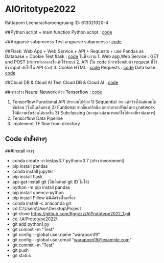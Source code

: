 # AIOritotype2022

Rattaporn Leenaracharoongruang  ID: 613021020-4

##Python script + main function
  Python script : [code](https://github.com/Kggzzz/AIPrototype2022_1/blob/main/python101.py)

##Argparse subprocess
  Test argparse subprocess : [code](https://github.com/Kggzzz/AIPrototype2022_1/blob/main/testsubprocess.py)
  
##Flask: Web App + Web Service + API + Requests + use Pandas as Database + Cookie 
  Test flask : [code](https://github.com/Kggzzz/AIPrototype2022_1/blob/main/testflask.py)
  ในนี้จะรวม
      1. Web app,Web Service : GET and POST (ทำการทำลองลงชื่อเข้าใช้ระบบ)
      2. API (ใน code มีการเชื่อมกับตัว request ที่ไว้ยิง input เข้าไปใน API ด้วย)
      3. Cookie 
  HTML : [code](https://github.com/Kggzzz/AIPrototype2022_1/blob/main/templates/home.html)
  Requests : [code](https://github.com/Kggzzz/AIPrototype2022_1/blob/main/postrequests.py)
  Data base : [code](https://github.com/Kggzzz/AIPrototype2022_1/blob/main/db.csv)
  
##Cloud DB & Cloud AI
  Test Cloud DB & Cloud AI : [code](https://github.com/Kggzzz/AIPrototype2022_1/blob/main/Cloud_DB_and_AI.ipynb)

##การสร้าง Neural Network ด้วย Tensorflow : [code](https://github.com/Kggzzz/AIPrototype2022_1/blob/main/Tensorflow(network).ipynb)
  1. Tensorflow Functional API
        ประกอบไปด้วย 1) Sequential ง่าย แต่สร้างได้แต่แบบไม่ซับซ้อน (วิ่งเป็นเส้นตรง)
                    2) Funtional  ยากขึ้นมาอีกนิด แต่สามารถปรับเส้นทาง,network ให้มีความซับซ้อนได้มากขึ้น
                    3) Subclassing (ยากสุด แต่สามารถแก้ไขได้ตามที่เราต้องการ)
  2. Tensorflow Data Pipeline
  3. Implement TF flow from directory

## Code คำสั่งต่างๆ
  ###Install ต่างๆ
  - conda create -n testpy3.7 python=3.7 (สร้าง invoroment)
  - pip install pandas 
  - conda install jupyter
  - pip install flask
  - apt-get install git (ใช้เมื่อพิมพ์ git ID ไม่ได้)
  - python -m pip install pandas
  - pip install opencv-python
  - pip install Pillow
  ###สร้างในเครื่อง
  - conda install -c  anaconda git
  - cd C:\Users\User\Desktop\Project
  - git clone https://github.com/Kggzzz/AIPrototype2022_1.git
  - cd .\AIPrototype2022\
  - git add python1.py
  - git commit -m "Test"
  - git config --global user.name "waraporn19"
  - git config --global user.email "warapoen19@example.com"
  - git commit -m "Test"
  - git push
  - git status
  

 
  

